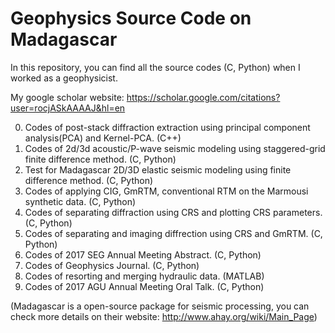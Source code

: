 # Geophysics Source Code on Madagascar

In this repository, you can find all the source codes (C, Python) when I worked as a geophysicist.

My google scholar website: https://scholar.google.com/citations?user=rocjASkAAAAJ&hl=en

0. Codes of post-stack diffraction extraction using principal component analysis(PCA) and Kernel-PCA. (C++)
1. Codes of 2d/3d acoustic/P-wave seismic modeling using staggered-grid finite difference method. (C, Python)
2. Test for Madagascar 2D/3D elastic seismic modeling using finite difference method. (C, Python)
3. Codes of applying CIG, GmRTM, conventional RTM on the Marmousi synthetic data. (C, Python)
4. Codes of separating diffraction using CRS and plotting CRS parameters. (C, Python)
5. Codes of separating and imaging diffrection using CRS and GmRTM. (C, Python)
6. Codes of 2017 SEG Annual Meeting Abstract. (C, Python)
7. Codes of Geophysics Journal. (C, Python)
8. Codes of resorting and merging hydraulic data. (MATLAB)
9. Codes of 2017 AGU Annual Meeting Oral Talk. (C, Python)

(Madagascar is a open-source package for seismic processing, you can check more details on their website: http://www.ahay.org/wiki/Main_Page)

